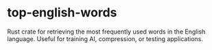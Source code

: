# top-english-words

Rust crate for retrieving the most frequently used words in the English language. Useful for training AI, compression, or testing applications.
